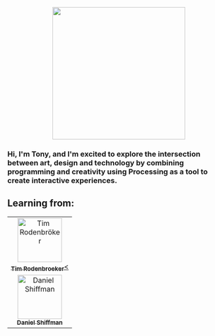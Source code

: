 <p align="center">
  <a href="https://processing.org/">
    <img src="https://upload.wikimedia.org/wikipedia/commons/thumb/c/cb/Processing_2021_logo.svg/320px-Processing_2021_logo.svg.png" height="300px">
  </a>
</p>

### Hi, I'm Tony, and I'm excited to explore the intersection between art, design and technology by combining programming and creativity using Processing as a tool to create interactive experiences.

## Learning from:
<table>
  <tr>
    <td align="center"><a href="https://timrodenbroeker.de/"><img src="https://timrodenbroeker.de/wp-content/uploads/2021/01/tim-20-1536x1152.jpg" width="100px;" alt="Tim Rodenbröker"/><br /><sub><b>Tim Rodenbroeker</b></sub><
 <tr>
    <td align="center"><a href="https://thecodingtrain.com/"><img src="https://etapes.com/app/uploads/2010/08/interview-de-daniel-shiffman-au-festival-offf.jpg" width="100px;" alt="Daniel Shiffman"/><br /><sub><b>Daniel Shiffman</b></sub></a><br />
</table>

<!--
**Tony-RG/Tony-RG** is a ✨ _special_ ✨ repository because its `README.md` (this file) appears on your GitHub profile.

Here are some ideas to get you started:

- 🔭 I’m currently working on ...
- 🌱 I’m currently learning ...
- 👯 I’m looking to collaborate on ...
- 🤔 I’m looking for help with ...
- 💬 Ask me about ...
- 📫 How to reach me: ...
- 😄 Pronouns: ...
- ⚡ Fun fact: ...
-->
